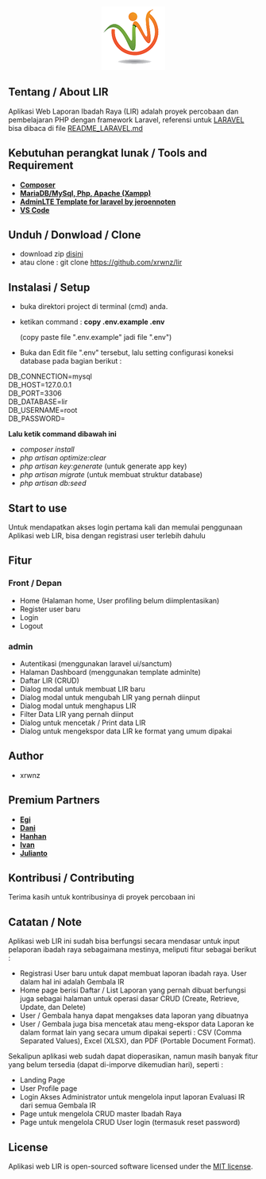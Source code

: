 <p align="center"><img src="public\favicons\wlogo_tr_128.png" width="128" alt="Laravel Logo"></p>

## Tentang / About LIR
Aplikasi Web Laporan Ibadah Raya (LIR) adalah proyek percobaan dan pembelajaran PHP dengan framework Laravel, referensi untuk <a href="https://laravel.com">LARAVEL</a> bisa dibaca di file <a  href="README_LARAVEL.md">README_LARAVEL.md</a>

## Kebutuhan perangkat lunak / Tools and Requirement
- **[Composer](https://getcomposer.org/)**
- **[MariaDB/MySql, Php, Apache (Xampp)](https://www.apachefriends.org/download.html)**
- **[AdminLTE Template for laravel by jeroennoten](https://github.com/jeroennoten/Laravel-AdminLTE)**
- **[VS Code](https://code.visualstudio.com/)**


## Unduh / Donwload / Clone
- download zip <a href="https://github.com/xrwnz/lir/archive/master.zip">disini</a> 
- atau clone : git clone https://github.com/xrwnz/lir

## Instalasi / Setup
- buka direktori project di terminal (cmd) anda.
- ketikan command : 
  **copy .env.example .env**
  
  (copy paste file ".env.example" jadi file ".env")
- Buka dan Edit file ".env" tersebut, lalu setting configurasi koneksi database pada bagian berikut :

DB_CONNECTION=mysql  
DB_HOST=127.0.0.1  
DB_PORT=3306  
DB_DATABASE=lir  
DB_USERNAME=root  
DB_PASSWORD=  

**Lalu ketik command dibawah ini**
- _composer install_
- _php artisan optimize:clear_ 
- _php artisan key:generate_ (untuk generate app key)
- _php artisan migrate_ (untuk membuat struktur database)
- _php artisan db:seed_

## Start to use
Untuk mendapatkan akses login pertama kali dan memulai penggunaan Aplikasi web LIR, bisa dengan registrasi user terlebih dahulu

## Fitur
### Front / Depan
- Home (Halaman home, User profiling belum diimplentasikan) 
- Register user baru
- Login
- Logout

### admin
- Autentikasi (menggunakan laravel ui/sanctum)
- Halaman Dashboard (menggunakan template adminlte)
- Daftar LIR (CRUD)
- Dialog modal untuk membuat LIR baru
- Dialog modal untuk mengubah LIR yang pernah diinput
- Dialog modal untuk menghapus LIR
- Filter Data LIR yang pernah diinput
- Dialog untuk mencetak / Print data LIR
- Dialog untuk mengekspor data LIR ke format yang umum dipakai

## Author
- xrwnz

## Premium Partners
- **[Egi](https://egi.co.id/)**
- **[Dani](https://dani.co.id/)**
- **[Hanhan](https://hanhan.co.id)**
- **[Ivan](https://ivan.co.id/)**
- **[Julianto](https://julianto.co.id)**

## Kontribusi / Contributing
Terima kasih untuk kontribusinya di proyek percobaan ini

## Catatan / Note
Aplikasi web LIR ini sudah bisa berfungsi secara mendasar untuk input pelaporan ibadah raya sebagaimana mestinya, meliputi fitur sebagai berikut :
- Registrasi User baru untuk dapat membuat laporan ibadah raya. User dalam hal ini adalah Gembala IR
- Home page berisi Daftar / List Laporan yang pernah dibuat berfungsi juga sebagai halaman untuk operasi dasar CRUD (Create, Retrieve, Update, dan Delete)
- User / Gembala hanya dapat mengakses data laporan yang dibuatnya
- User / Gembala juga bisa mencetak atau meng-ekspor data Laporan ke dalam format lain yang secara umum dipakai seperti : CSV (Comma Separated Values), Excel (XLSX), dan PDF (Portable Document Format).

 Sekalipun aplikasi web sudah dapat dioperasikan, namun masih banyak fitur yang belum tersedia (dapat di-imporve dikemudian hari), seperti  :
- Landing Page
- User Profile page
- Login Akses Administrator untuk mengelola input laporan Evaluasi IR dari semua Gembala IR
- Page untuk mengelola CRUD master Ibadah Raya
- Page untuk mengelola CRUD User login (termasuk reset password)

## License
Aplikasi web LIR is open-sourced software licensed under the [MIT license](https://opensource.org/licenses/MIT).
